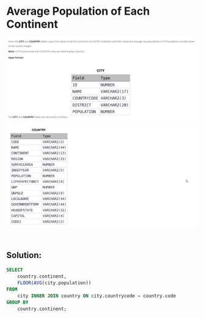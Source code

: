 # Average Population of Each Continent

<div id="header" align="center">
  <img src="https://github.com/MartaCasdelg/SQL-HackerRank-Solutions/blob/main/1.%20Basic/Images/average_population_each_continent1.png" />
</div>

<div id="header" align="center">
  <img src="https://github.com/MartaCasdelg/SQL-HackerRank-Solutions/blob/main/1.%20Basic/Images/average_population_each_continent2.png" />
</div>

&nbsp;

## Solution:

```sql
SELECT
    country.continent,
    FLOOR(AVG(city.population))
FROM
    city INNER JOIN country ON city.countrycode = country.code
GROUP BY
    country.continent;
```